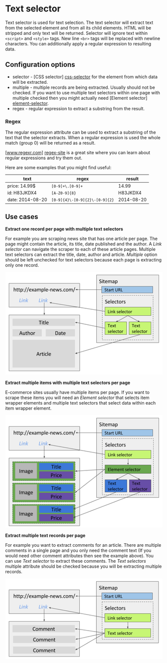 # Text selector

Text selector is used for text selection. The text selector will extract text
from the selected element and from all its child elements. HTML will be
stripped and only text will be returned. Selector will ignore text within
`<script>` and `<style>` tags. New line `<br>` tags will be replaced with
newline characters. You can additionally apply a regular expression to
resulting data.

## Configuration options

 * selector - [CSS selector] [css-selector] for the element from which data
 will be extracted.
 * multiple - multiple records are being extracted. Usually should not be
 checked. If you want to use multiple text selectors within one page with
 multiple checked then you might actually need
 [Element selector] [element-selector].
 * regex - regular expression to extract a substring from the result.

### Regex

The regular expression attribute can be used to extract a substring of the text
that the selector extracts. When a regular expression is used the whole match
(group 0) will be returned as a result.
  
[www.regexr.com] [regex-site] is a great site where you can learn about regular expressions and try them out.

Here are some examples that you might find useful:

| text             	| regex                          	| result     	|
|------------------	|--------------------------------	|------------	|
| price: 14.99$    	| `[0-9]+\.[0-9]+`               	| 14.99      	|
| id: H83JKDX4     	| `[A-Z0-9]{8}`                  	| H83JKDX4   	|
| date: 2014-08-20 	| `[0-9]{4}\-[0-9]{2}\-[0-9]{2}` 	| 2014-08-20 	|

## Use cases
**Extract one record per page with multiple text selectors**

For example you are scraping news site that has one article per page. The page
might contain the article, its title, date published and the author. A
*Link selector* can navigate the scraper to each of these article pages.
Multiple text selectors can extract the title, date, author and article.
*Multiple* option should be left unchecked for text selectors because each page
is extracting only one record.

![Fig. 1: Multiple text selectors per page][text-selector-multiple-single-text-selectors-in-one-page]

**Extract multiple items with multiple text selectors per page**

E-commerce sites usually have multiple items per page. If you want to scrape
these items you will need an *Element selector* that selects item wrapper
elements and multiple text selectors that select data within each item wrapper
element.

![Fig. 2: Multiple elements with text selectors. Some arrows are skipped.][text-selector-multiple-elements-with-text-selectors]

**Extract multiple text records per page**

For example you want to extract comments for an article. There are multiple
comments in a single page and you only need the comment text (If you would need
other comment attributes then see the example above). You can use
*Text selector* to extract these comments. The *Text selectors* multiple
attribute should be checked because you will be extracting multiple records.

![Fig. 3: Text selector selects multiple comments][text-selector-multiple-per-page]


 [regex-site]: http://www.regexr.com/
 [text-selector-multiple-single-text-selectors-in-one-page]: ../images/selectors/text/text-selector-multiple-single-text-selectors-in-one-page.png?raw=true
 [text-selector-multiple-elements-with-text-selectors]: ../images/selectors/text/text-selector-multiple-elements-with-text-selectors.png?raw=true
 [text-selector-multiple-per-page]: ../images/selectors/text/text-selector-multiple-per-page.png?raw=true
 [element-selector]: Element%20selector.md
 [css-selector]: ../CSS%20selector.md
